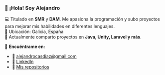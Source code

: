 ### 👋 ¡Hola! Soy Alejandro

💻 Titulado en **SMR** y **DAM**. Me apasiona la programación y subo proyectos para mejorar mis habilidades en diferentes lenguajes.  
📍 Ubicación: Galicia, España  
📂 Actualmente comparto proyectos en **Java, Unity, Laravel y más**.  

🔗 **Encuéntrame en:**  
- 📧 alejandrocasdiaz@gmail.com  
- 💼 [LinkedIn](https://linkedin.com/in/alejandrocasdiaz)  
- 🔧 [Mis repositorios](https://github.com/alejandrocasdiaz?tab=repositories)  

<!--
**alejandrocasdiaz/alejandrocasdiaz** is a ✨ _special_ ✨ repository because its `README.md` (this file) appears on your GitHub profile.

Here are some ideas to get you started:

- 🔭 I’m currently working on ...
- 🌱 I’m currently learning ...
- 👯 I’m looking to collaborate on ...
- 🤔 I’m looking for help with ...
- 💬 Ask me about ...
- 📫 How to reach me: ...
- 😄 Pronouns: ...
- ⚡ Fun fact: ...
-->
